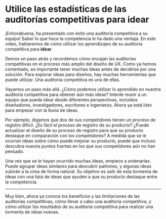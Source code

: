 # Utilice las estadísticas de las auditorías competitivas para idear

¡Enhorabuena, ha presentado con éxito una auditoría competitiva a su equipo! Saber lo que hace la competencia le ha dado una ventaja. En este video, hablaremos de cómo utilizar los aprendizajes de su auditoría competitiva para **idear**.

Demos un paso atrás y recordemos cómo encajan las auditorías competitivas en el proceso más amplio del diseño de UX. Como ya hemos comentado, es importante tener muchas ideas antes de decidirse por una solución. Para explorar ideas para diseños, hay muchas herramientas que puede utilizar. Una auditoría competitiva es una de ellas.

Vayamos un paso más allá. ¿Cómo podemos utilizar lo aprendido en nuestra auditoría competitiva para obtener aún más ideas? Intente reunir a un equipo que pueda idear desde diferentes perspectivas, incluidos diseñadores, investigadores, escritores e ingenieros. Ahora ya está listo para empezar con la lluvia de ideas.

Por ejemplo, digamos que dos de sus competidores tienen un proceso de registro difícil. ¿Es fácil el proceso de registro de su producto? ¿Puede actualizar el diseño de su proceso de registro para que su producto destaque en comparación con los competidores? A medida que se le ocurran ideas sobre cómo puede mejorar su producto, puede que incluso descubra nuevos puntos fuertes en los que sus competidores aún no han pensado.

Una vez que se le hayan ocurrido muchas ideas, empiece a ordenarlas. Puede agrupar ideas similares para descubrir patrones, y algunas ideas subirán a la cima de forma natural. Su objetivo es salir de esta tormenta de ideas con una lista de ideas que ayuden a que su producto destaque entre la competencia.

---

Muy bien, ahora ya conoce los beneficios y las limitaciones de las auditorías competitivas, cómo llevar a cabo una auditoría competitiva, y cómo utilizar los resultados de su auditoría competitiva para realizar una tormenta de ideas nuevas.
